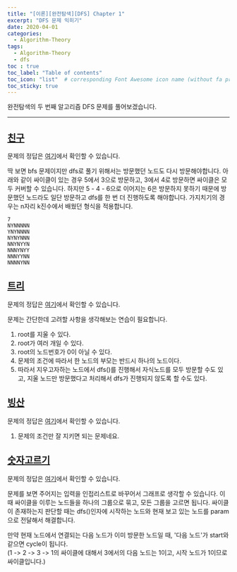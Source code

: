 ```yaml
---
title: "[이론][완전탐색][DFS] Chapter 1"
excerpt: "DFS 문제 익히기"
date: 2020-04-01
categories:
  - Algorithm-Theory
tags:
  - Algorithm-Theory 
  - dfs
toc : true
toc_label: "Table of contents"
toc_icon: "list"  # corresponding Font Awesome icon name (without fa prefix)
toc_sticky: true
---
```


완전탐색의 두 번째 알고리즘 DFS 문제를 풀어보겠습니다.   
- - -

## [친구](https://www.acmicpc.net/problem/1058)

문제의 정답은 [여기](https://gist.github.com/niklasjang/b32eea4183c21e0dcae035c8e6bcae96)에서 확인할 수 있습니다. 

딱 보면 bfs 문제이지만 dfs로 풀기 위해서는 방문했던 노드도 다시 방문해야합니다. 아래와 같이 싸이클이 있는 경우 5에서 3으로 방문하고, 3에서 4로 방문하면 싸이클은 모두 커버할 수 있습니다. 하지만 5 - 4 - 6으로 이어지는 6은 방문하지 못하기 때문에 방문했던 노드라도 일단 방문하고 dfs를 한 번 더 진행하도록 해야합니다. 가지치기의 경우는 n자리 k진수에서 배웠던 형식을 적용합니다.  

```
7
NYNNNNN
YNYNNNN
NYNYNNN
NNYNYYN
NNNYNYY
NNNYYNN
NNNNYNN
```

## [트리](https://www.acmicpc.net/problem/1068)

문제의 정답은 [여기](https://gist.github.com/niklasjang/40b2e21532df105e4ad62efa1ccde1c2)에서 확인할 수 있습니다. 

문제는 간단한데 고려할 사항을 생각해보는 연습이 필요합니다.

1. root를 지울 수 있다.
1. root가 여러 개일 수 있다.
1. root의 노드번호가 0이 아닐 수 있다.
1. 문제의 조건에 따라서 한 노드의 부모는 반드시 하나의 노드이다.
  1. 따라서 지우고자하는 노드에서 dfs()를 진행해서 자식노드를 모두 방문할 수도 있고, 지울 노드만 방문했다고 처리해서 dfs가 진행되지 않도록 할 수도 있다. 



## [빙산](https://www.acmicpc.net/problem/2573)

문제의 정답은 [여기](https://gist.github.com/niklasjang/5e1158ded966c21343559e820a802546)에서 확인할 수 있습니다.

1. 문제의 조건만 잘 지키면 되는 문제네요.

## [숫자고르기](https://www.acmicpc.net/problem/2668)

문제의 정답은 [여기](https://gist.github.com/niklasjang/54128b96e76ab45240294129b58f450b)에서 확인할 수 있습니다.

문제를 보면 주어지는 입력을 인접리스트로 바꾸어서 그래프로 생각할 수 있습니다. 이 때 싸이클을 이루는 노드들을 하나의 그룹으로 묶고, 모든 그룹을 고르면 됩니다. 싸이클이 존재하는지 판단할 때는 dfs()인자에 시작하는 노드와 현재 보고 있는 노드를 param으로 전달해서 해결합니다.  

만약 현재 노드에서 연결되는 다음 노드가 이미 방문한 노드일 때, '다음 노드'가 start와 같으면 cycle이 됩니다.  
(1 -> 2 -> 3 -> 1의 싸이클에 대해서 3에서의 다음 노드는 1이고, 시작 노드가 1이므로 싸이클입니다.)
